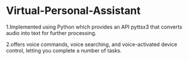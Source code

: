 # Virtual-Personal-Assistant

1.Implemented using Python which provides an API pyttsx3 that converts audio into text for further processing.

2.offers voice commands, voice searching, and voice-activated device control, letting you complete a number of tasks.
